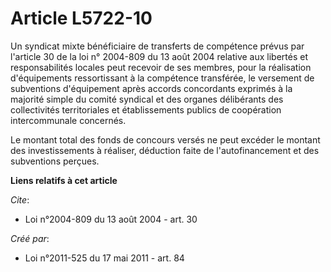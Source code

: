 # Article L5722-10

Un syndicat mixte bénéficiaire de transferts de compétence prévus par l'article 30 de la loi n° 2004-809 du 13 août 2004
relative aux libertés et responsabilités locales peut recevoir de ses membres, pour la réalisation d'équipements
ressortissant à la compétence transférée, le versement de subventions d'équipement après accords concordants exprimés à la
majorité simple du comité syndical et des organes délibérants des collectivités territoriales et établissements publics de
coopération intercommunale concernés.

Le montant total des fonds de concours versés ne peut excéder le montant des investissements à réaliser, déduction faite de
l'autofinancement et des subventions perçues.

**Liens relatifs à cet article**

_Cite_:

  - Loi n°2004-809 du 13 août 2004 - art. 30

_Créé par_:

  - Loi n°2011-525 du 17 mai 2011 - art. 84

